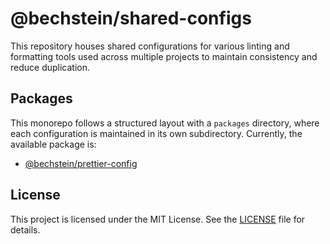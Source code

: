 # @bechstein/shared-configs

This repository houses shared configurations for various linting and formatting tools used across multiple projects to
maintain consistency and reduce duplication.

## Packages

This monorepo follows a structured layout with a `packages` directory, where each configuration is maintained in its own subdirectory. Currently, the available package is:

- [@bechstein/prettier-config](packages/prettier-config/README.md)

## License

This project is licensed under the MIT License. See the [LICENSE](LICENSE.txt) file for details.

